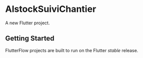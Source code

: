 # AlstockSuiviChantier

A new Flutter project.

## Getting Started

FlutterFlow projects are built to run on the Flutter _stable_ release.
